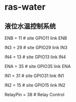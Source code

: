 # ras-water

## 液位水温控制系统


ENB = 11                                        # site GPIO11 link ENB

IN3 = 29                                        # site GPIO29 link IN3

IN4 = 13                                        # site GPIO13 link IN4

ENA = 35                                        # site GPIO35 link ENA

IN1 = 31                                        # site GPIO31 link IN1

IN2 = 15                                        # site GPIO15 link IN2

RelayPin = 38                                   # Relay Control